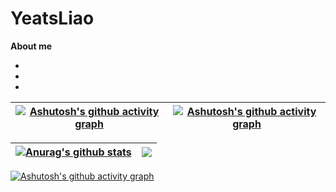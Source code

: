 # YeatsLiao




**About me**

- 

- 

- 

|[![Ashutosh's github activity graph](https://stats.justsong.cn/api/leetcode?username=yeats_liao&cn_username=quanpeng)](https://stats.justsong.cn/api/leetcode?username=yeats_liao&cn_username=quanpeng)|[![Ashutosh's github activity graph](https://stats.justsong.cn/api/csdn?id=qq_46207024)](https://stats.justsong.cn/api/csdn?id=qq_46207024)|
| ------------- | ------------- |



| <a href="https://github.com/anuraghazra/github-readme-stats"><img align="center" src="https://github-readme-stats.vercel.app/api?username=YeatsLiao&show_icons=true&include_all_commits=true&theme=vue&hide_border=true" alt="Anurag's github stats" /></a> | <a href="https://github.com/anuraghazra/github-readme-stats"><img align="center" src="https://github-readme-stats.vercel.app/api/top-langs/?username=YeatsLiao&layout=compact&theme=vue&hide_border=true" /></a> |
| ------------- | ------------- |


[![Ashutosh's github activity graph](https://github-readme-activity-graph.vercel.app/graph?username=YeatsLiao&theme=vue)](https://github.com/ashutosh00710/github-readme-activity-graph)





